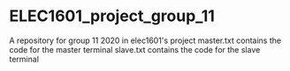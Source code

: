 # ELEC1601_project_group_11
A repository for group 11 2020 in elec1601's project
master.txt contains the code for the master terminal
slave.txt contains the code for the slave terminal
